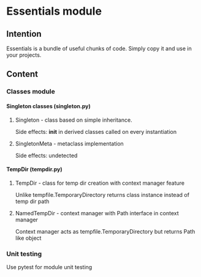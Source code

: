 # Essentials module

## Intention
Essentials is a bundle of useful chunks of code. Simply copy it and use in your projects.

## Content

### Classes module
#### Singleton classes (singleton.py)

1. Singleton - class based on simple inheritance.
   
   Side effects: __init__ in derived classes called on every instantiation 

2. SingletonMeta - metaclass implementation 
   
   Side effects: undetected 

#### TempDir (tempdir.py) 

1. TempDir - class for temp dir creation with context manager feature
   
   Unlike tempfile.TemporaryDirectory returns class instance instead of temp dir path  

2. NamedTempDir - context manager with Path interface in context manager  

   Context manager acts as tempfile.TemporaryDirectory but returns Path like object

### Unit testing
Use pytest for module unit testing